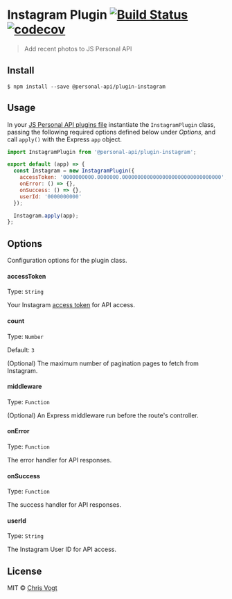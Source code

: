 # Instagram Plugin [![Build Status](https://travis-ci.org/personal-api/plugin-instagram.svg?branch=master)](https://travis-ci.org/personal-api/plugin-instagram) [![codecov](https://codecov.io/gh/personal-api/plugin-instagram/branch/master/graph/badge.svg)](https://codecov.io/gh/personal-api/plugin-instagram?branch=master)

> Add recent photos to JS Personal API


## Install

```
$ npm install --save @personal-api/plugin-instagram
```


## Usage

In your [JS Personal API plugins file](https://github.com/personal-api/core/blob/master/src/plugins/index.js) instantiate the `InstagramPlugin` class, passing the following required options defined below under _Options_, and call `apply()` with the Express `app` object.

```js
import InstagramPlugin from '@personal-api/plugin-instagram';

export default (app) => {
  const Instagram = new InstagramPlugin({
    accessToken: '0000000000.0000000.00000000000000000000000000000000',
    onError: () => {},
    onSuccess: () => {},
    userId: '0000000000'
  });

  Instagram.apply(app);
};
```


## Options

Configuration options for the plugin class.

#### accessToken

Type: `String`

Your Instagram [access token](https://www.instagram.com/developer/authentication/) for API access.

#### count

Type: `Number`

Default: `3`

(Optional) The maximum number of pagination pages to fetch from Instagram.

#### middleware

Type: `Function`

(Optional) An Express middleware run before the route's controller.

#### onError

Type: `Function`

The error handler for API responses.

#### onSuccess

Type: `Function`

The success handler for API responses.

#### userId

Type: `String`

The Instagram User ID for API access.


## License

MIT © [Chris Vogt](https://www.chrisvogt.me)
